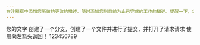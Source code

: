 ```yaml
---
在注释框中添加您所做的更改的描述。随时添加您到目前为止已完成的工作的描述。提醒一下，您已经：创建了一个分支，创建了一个文件并进行了提交，并打开了请求请求
---
```

您的文字
创建了一个分支，创建了一个文件并进行了提交，并打开了请求请求
使用向左箭头返回！
123456789

